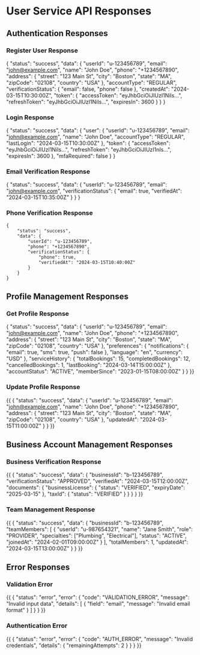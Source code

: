 # User Service API Responses

## Authentication Responses

### Register User Response
{
    "status": "success",
    "data": {
        "userId": "u-123456789",
        "email": "john@example.com",
        "name": "John Doe",
        "phone": "+1234567890",
        "address": {
            "street": "123 Main St",
            "city": "Boston",
            "state": "MA",
            "zipCode": "02108",
            "country": "USA"
        },
        "accountType": "REGULAR",
        "verificationStatus": {
            "email": false,
            "phone": false
        },
        "createdAt": "2024-03-15T10:30:00Z",
        "token": {
            "accessToken": "eyJhbGciOiJIUzI1NiIs...",
            "refreshToken": "eyJhbGciOiJIUzI1NiIs...",
            "expiresIn": 3600
        }
    }
}

### Login Response
{
    "status": "success",
    "data": {
        "user": {
            "userId": "u-123456789",
            "email": "john@example.com",
            "name": "John Doe",
            "accountType": "REGULAR",
            "lastLogin": "2024-03-15T10:30:00Z"
        },
        "token": {
            "accessToken": "eyJhbGciOiJIUzI1NiIs...",
            "refreshToken": "eyJhbGciOiJIUzI1nIs...",
            "expiresIn": 3600
        },
        "mfaRequired": false
    }
}

### Email Verification Response
{
    "status": "success",
    "data": {
        "userId": "u-123456789",
        "email": "john@example.com",
        "verificationStatus": {
            "email": true,
            "verifiedAt": "2024-03-15T10:35:00Z"
        }
    }
}

### Phone Verification Response
```
{
    "status": "success",
    "data": {
        "userId": "u-123456789",
        "phone": "+1234567890",
        "verificationStatus": {
            "phone": true,
            "verifiedAt": "2024-03-15T10:40:00Z"
        }
    }
}
```
## Profile Management Responses

### Get Profile Response
{
    "status": "success",
    "data": {
        "userId": "u-123456789",
        "email": "john@example.com",
        "name": "John Doe",
        "phone": "+1234567890",
        "address": {
            "street": "123 Main St",
            "city": "Boston",
            "state": "MA",
            "zipCode": "02108",
            "country": "USA"
        },
        "preferences": {
            "notifications": {
                "email": true,
                "sms": true,
                "push": false
            },
            "language": "en",
            "currency": "USD"
        },
        "serviceHistory": {
            "totalBookings": 15,
            "completedBookings": 12,
            "cancelledBookings": 1,
            "lastBooking": "2024-03-14T15:00:00Z"
        },
        "accountStatus": "ACTIVE",
        "memberSince": "2023-01-15T08:00:00Z"
    }
}
}}

### Update Profile Response
{{
{
    "status": "success",
    "data": {
        "userId": "u-123456789",
        "email": "john@example.com",
        "name": "John Doe",
        "phone": "+1234567890",
        "address": {
            "street": "123 Main St",
            "city": "Boston",
            "state": "MA",
            "zipCode": "02108",
            "country": "USA"
        },
        "updatedAt": "2024-03-15T11:00:00Z"
    }
}
}}

## Business Account Management Responses

### Business Verification Response
{{
{
    "status": "success",
    "data": {
        "businessId": "b-123456789",
        "verificationStatus": "APPROVED",
        "verifiedAt": "2024-03-15T12:00:00Z",
        "documents": {
            "businessLicense": {
                "status": "VERIFIED",
                "expiryDate": "2025-03-15"
            },
            "taxId": {
                "status": "VERIFIED"
            }
        }
    }
}
}}

### Team Management Response
{{
{
    "status": "success",
    "data": {
        "businessId": "b-123456789",
        "teamMembers": [
            {
                "userId": "u-987654321",
                "name": "Jane Smith",
                "role": "PROVIDER",
                "specialties": ["Plumbing", "Electrical"],
                "status": "ACTIVE",
                "joinedAt": "2024-02-01T09:00:00Z"
            }
        ],
        "totalMembers": 1,
        "updatedAt": "2024-03-15T13:00:00Z"
    }
}
}}

## Error Responses

### Validation Error
{{
{
    "status": "error",
    "error": {
        "code": "VALIDATION_ERROR",
        "message": "Invalid input data",
        "details": [
            {
                "field": "email",
                "message": "Invalid email format"
            }
        ]
    }
}
}}

### Authentication Error
{{
{
    "status": "error",
    "error": {
        "code": "AUTH_ERROR",
        "message": "Invalid credentials",
        "details": {
            "remainingAttempts": 2
        }
    }
}
}}